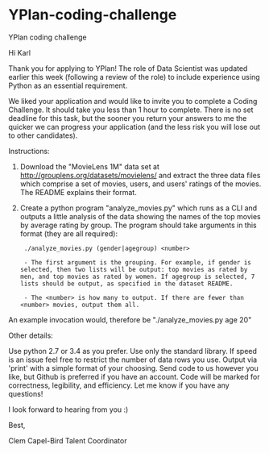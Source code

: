 # YPlan-coding-challenge
YPlan coding challenge

Hi Karl

Thank you for applying to YPlan! The role of Data Scientist was updated earlier this week (following a review of the role) to include experience using Python as an essential requirement. 

We liked your application and would like to invite you to complete a Coding Challenge. It should take you less than 1 hour to complete. There is no set deadline for this task, but the sooner you return your answers to me the quicker we can progress your application (and the less risk you will lose out to other candidates). 

Instructions:

1. Download the "MovieLens 1M" data set at http://grouplens.org/datasets/movielens/ and extract the three data files which comprise a set of movies, users, and users' ratings of the movies. The README explains their format.

2. Create a python program "analyze_movies.py" which runs as a CLI and outputs a little analysis of the data showing the names of the top movies by average rating by group. The program should take arguments in this format (they are all required):

        ./analyze_movies.py (gender|agegroup) <number>

        - The first argument is the grouping. For example, if gender is selected, then two lists will be output: top movies as rated by men, and top movies as rated by women. If agegroup is selected, 7 lists should be output, as specified in the dataset README.

        - The <number> is how many to output. If there are fewer than <number> movies, output them all.

An example invocation would, therefore be "./analyze_movies.py age 20"

Other details:

Use python 2.7 or 3.4 as you prefer.
Use only the standard library. If speed is an issue feel free to restrict the number of data rows you use.
Output via 'print' with a simple format of your choosing.
Send code to us however you like, but Github is preferred if you have an account.
Code will be marked for correctness, legibility, and efficiency.
 Let me know if you have any questions!

I look forward to hearing from you :)

Best,

Clem Capel-Bird
Talent Coordinator
